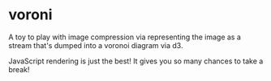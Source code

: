 voroni
======

A toy to play with image compression via
representing the image as a stream that's dumped into
a voronoi diagram via d3.

JavaScript rendering is just the best! It gives you
so many chances to take a break!

